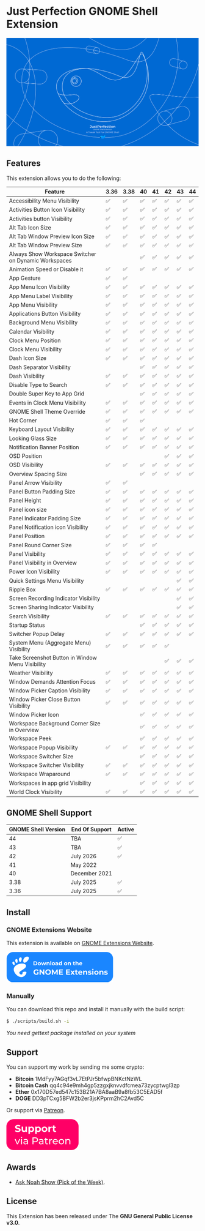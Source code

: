 # Just Perfection GNOME Shell Extension

![Just Perfection GNOME Shell Extension](data/imgs/intro.svg)

## Features

This extension allows you to do the following:

| Feature                                              | 3.36               | 3.38               | 40                 | 41                 | 42                 | 43                 | 44                 |
| ---------------------------------------------------- | ------------------ | ------------------ | ------------------ | ------------------ | ------------------ | ------------------ | ------------------ |
| Accessibility Menu Visibility                        | :white_check_mark: | :white_check_mark: | :white_check_mark: | :white_check_mark: | :white_check_mark: | :white_check_mark: | :white_check_mark: |
| Activities Button Icon Visibility                    | :white_check_mark: | :white_check_mark: | :white_check_mark: | :white_check_mark: | :white_check_mark: | :white_check_mark: | :white_check_mark: |
| Activities button Visibility                         | :white_check_mark: | :white_check_mark: | :white_check_mark: | :white_check_mark: | :white_check_mark: | :white_check_mark: | :white_check_mark: |
| Alt Tab Icon Size                                    | :white_check_mark: | :white_check_mark: | :white_check_mark: | :white_check_mark: | :white_check_mark: | :white_check_mark: | :white_check_mark: |
| Alt Tab Window Preview Icon Size                     | :white_check_mark: | :white_check_mark: | :white_check_mark: | :white_check_mark: | :white_check_mark: | :white_check_mark: | :white_check_mark: |
| Alt Tab Window Preview Size                          | :white_check_mark: | :white_check_mark: | :white_check_mark: | :white_check_mark: | :white_check_mark: | :white_check_mark: | :white_check_mark: |
| Always Show Workspace Switcher on Dynamic Workspaces |                    |                    | :white_check_mark: | :white_check_mark: | :white_check_mark: | :white_check_mark: | :white_check_mark: |
| Animation Speed or Disable it                        | :white_check_mark: | :white_check_mark: | :white_check_mark: | :white_check_mark: | :white_check_mark: | :white_check_mark: | :white_check_mark: |
| App Gesture                                          | :white_check_mark: | :white_check_mark: |                    |                    |                    |                    |                    |
| App Menu Icon Visibility                             | :white_check_mark: | :white_check_mark: | :white_check_mark: | :white_check_mark: | :white_check_mark: | :white_check_mark: | :white_check_mark: |
| App Menu Label Visibility                            | :white_check_mark: | :white_check_mark: | :white_check_mark: | :white_check_mark: | :white_check_mark: | :white_check_mark: | :white_check_mark: |
| App Menu Visibility                                  | :white_check_mark: | :white_check_mark: | :white_check_mark: | :white_check_mark: | :white_check_mark: | :white_check_mark: | :white_check_mark: |
| Applications Button Visibility                       | :white_check_mark: | :white_check_mark: | :white_check_mark: | :white_check_mark: | :white_check_mark: | :white_check_mark: | :white_check_mark: |
| Background Menu Visibility                           | :white_check_mark: | :white_check_mark: | :white_check_mark: | :white_check_mark: | :white_check_mark: | :white_check_mark: | :white_check_mark: |
| Calendar Visibility                                  | :white_check_mark: | :white_check_mark: | :white_check_mark: | :white_check_mark: | :white_check_mark: | :white_check_mark: | :white_check_mark: |
| Clock Menu Position                                  | :white_check_mark: | :white_check_mark: | :white_check_mark: | :white_check_mark: | :white_check_mark: | :white_check_mark: | :white_check_mark: |
| Clock Menu Visibility                                | :white_check_mark: | :white_check_mark: | :white_check_mark: | :white_check_mark: | :white_check_mark: | :white_check_mark: | :white_check_mark: |
| Dash Icon Size                                       | :white_check_mark: | :white_check_mark: | :white_check_mark: | :white_check_mark: | :white_check_mark: | :white_check_mark: | :white_check_mark: |
| Dash Separator Visibility                            |                    |                    | :white_check_mark: | :white_check_mark: | :white_check_mark: | :white_check_mark: | :white_check_mark: |
| Dash Visibility                                      | :white_check_mark: | :white_check_mark: | :white_check_mark: | :white_check_mark: | :white_check_mark: | :white_check_mark: | :white_check_mark: |
| Disable Type to Search                               | :white_check_mark: | :white_check_mark: | :white_check_mark: | :white_check_mark: | :white_check_mark: | :white_check_mark: | :white_check_mark: |
| Double Super Key to App Grid                         |                    |                    | :white_check_mark: | :white_check_mark: | :white_check_mark: | :white_check_mark: | :white_check_mark: |
| Events in Clock Menu Visibility                      | :white_check_mark: | :white_check_mark: | :white_check_mark: | :white_check_mark: | :white_check_mark: | :white_check_mark: | :white_check_mark: |
| GNOME Shell Theme Override                           | :white_check_mark: | :white_check_mark: | :white_check_mark: | :white_check_mark: | :white_check_mark: | :white_check_mark: | :white_check_mark: |
| Hot Corner                                           | :white_check_mark: | :white_check_mark: | :white_check_mark: |                    |                    |                    |                    |
| Keyboard Layout Visibility                           | :white_check_mark: | :white_check_mark: | :white_check_mark: | :white_check_mark: | :white_check_mark: | :white_check_mark: | :white_check_mark: |
| Looking Glass Size                                   | :white_check_mark: | :white_check_mark: | :white_check_mark: | :white_check_mark: | :white_check_mark: | :white_check_mark: | :white_check_mark: |
| Notification Banner Position                         | :white_check_mark: | :white_check_mark: | :white_check_mark: | :white_check_mark: | :white_check_mark: | :white_check_mark: | :white_check_mark: |
| OSD Position                                         |                    |                    |                    |                    | :white_check_mark: | :white_check_mark: | :white_check_mark: |
| OSD Visibility                                       | :white_check_mark: | :white_check_mark: | :white_check_mark: | :white_check_mark: | :white_check_mark: | :white_check_mark: | :white_check_mark: |
| Overview Spacing Size                                |                    |                    | :white_check_mark: | :white_check_mark: | :white_check_mark: | :white_check_mark: | :white_check_mark: |
| Panel Arrow Visibility                               | :white_check_mark: | :white_check_mark: |                    |                    |                    |                    |                    |
| Panel Button Padding Size                            | :white_check_mark: | :white_check_mark: | :white_check_mark: | :white_check_mark: | :white_check_mark: | :white_check_mark: | :white_check_mark: |
| Panel Height                                         | :white_check_mark: | :white_check_mark: | :white_check_mark: | :white_check_mark: | :white_check_mark: | :white_check_mark: | :white_check_mark: |
| Panel icon size                                      | :white_check_mark: | :white_check_mark: | :white_check_mark: | :white_check_mark: | :white_check_mark: | :white_check_mark: | :white_check_mark: |
| Panel Indicator Padding Size                         | :white_check_mark: | :white_check_mark: | :white_check_mark: | :white_check_mark: | :white_check_mark: | :white_check_mark: | :white_check_mark: |
| Panel Notification icon Visibility                   | :white_check_mark: | :white_check_mark: | :white_check_mark: | :white_check_mark: | :white_check_mark: | :white_check_mark: | :white_check_mark: |
| Panel Position                                       | :white_check_mark: | :white_check_mark: | :white_check_mark: | :white_check_mark: | :white_check_mark: | :white_check_mark: | :white_check_mark: |
| Panel Round Corner Size                              | :white_check_mark: | :white_check_mark: | :white_check_mark: | :white_check_mark: |                    |                    |                    |
| Panel Visibility                                     | :white_check_mark: | :white_check_mark: | :white_check_mark: | :white_check_mark: | :white_check_mark: | :white_check_mark: | :white_check_mark: |
| Panel Visibility in Overview                         | :white_check_mark: | :white_check_mark: | :white_check_mark: | :white_check_mark: | :white_check_mark: | :white_check_mark: | :white_check_mark: |
| Power Icon Visibility                                | :white_check_mark: | :white_check_mark: | :white_check_mark: | :white_check_mark: | :white_check_mark: | :white_check_mark: | :white_check_mark: |
| Quick Settings Menu Visibility                       |                    |                    |                    |                    |                    | :white_check_mark: | :white_check_mark: |
| Ripple Box                                           | :white_check_mark: | :white_check_mark: | :white_check_mark: | :white_check_mark: | :white_check_mark: | :white_check_mark: | :white_check_mark: |
| Screen Recording Indicator Visibility                |                    |                    |                    |                    |                    | :white_check_mark: | :white_check_mark: |
| Screen Sharing Indicator Visibility                  |                    |                    |                    |                    |                    | :white_check_mark: | :white_check_mark: |
| Search Visibility                                    | :white_check_mark: | :white_check_mark: | :white_check_mark: | :white_check_mark: | :white_check_mark: | :white_check_mark: | :white_check_mark: |
| Startup Status                                       |                    |                    | :white_check_mark: | :white_check_mark: | :white_check_mark: | :white_check_mark: | :white_check_mark: |
| Switcher Popup Delay                                 | :white_check_mark: | :white_check_mark: | :white_check_mark: | :white_check_mark: | :white_check_mark: | :white_check_mark: | :white_check_mark: |
| System Menu (Aggregate Menu) Visibility              | :white_check_mark: | :white_check_mark: | :white_check_mark: | :white_check_mark: | :white_check_mark: |                    |                    |
| Take Screenshot Button in Window Menu Visibility     |                    |                    |                    |                    | :white_check_mark: | :white_check_mark: | :white_check_mark: |
| Weather Visibility                                   | :white_check_mark: | :white_check_mark: | :white_check_mark: | :white_check_mark: | :white_check_mark: | :white_check_mark: | :white_check_mark: |
| Window Demands Attention Focus                       | :white_check_mark: | :white_check_mark: | :white_check_mark: | :white_check_mark: | :white_check_mark: | :white_check_mark: | :white_check_mark: |
| Window Picker Caption Visibility                     | :white_check_mark: | :white_check_mark: | :white_check_mark: | :white_check_mark: | :white_check_mark: | :white_check_mark: | :white_check_mark: |
| Window Picker Close Button Visibility                | :white_check_mark: | :white_check_mark: | :white_check_mark: | :white_check_mark: | :white_check_mark: | :white_check_mark: | :white_check_mark: |
| Window Picker Icon                                   |                    |                    | :white_check_mark: | :white_check_mark: | :white_check_mark: | :white_check_mark: | :white_check_mark: |
| Workspace Background Corner Size in Overview         |                    |                    | :white_check_mark: | :white_check_mark: | :white_check_mark: | :white_check_mark: | :white_check_mark: |
| Workspace Peek                                       |                    |                    | :white_check_mark: | :white_check_mark: | :white_check_mark: | :white_check_mark: | :white_check_mark: |
| Workspace Popup Visibility                           | :white_check_mark: | :white_check_mark: | :white_check_mark: | :white_check_mark: | :white_check_mark: | :white_check_mark: | :white_check_mark: |
| Workspace Switcher Size                              |                    |                    | :white_check_mark: | :white_check_mark: | :white_check_mark: | :white_check_mark: | :white_check_mark: |
| Workspace Switcher Visibility                        | :white_check_mark: | :white_check_mark: | :white_check_mark: | :white_check_mark: | :white_check_mark: | :white_check_mark: | :white_check_mark: |
| Workspace Wraparound                                 | :white_check_mark: | :white_check_mark: | :white_check_mark: | :white_check_mark: | :white_check_mark: | :white_check_mark: | :white_check_mark: |
| Workspaces in app grid Visibility                    |                    |                    | :white_check_mark: | :white_check_mark: | :white_check_mark: | :white_check_mark: | :white_check_mark: |
| World Clock Visibility                               | :white_check_mark: | :white_check_mark: | :white_check_mark: | :white_check_mark: | :white_check_mark: | :white_check_mark: | :white_check_mark: |

## GNOME Shell Support

| GNOME Shell Version | End Of Support | Active             |
| ------------------- | -------------- | ------------------ |
| 44                  | TBA            | :white_check_mark: |
| 43                  | TBA            | :white_check_mark: |
| 42                  | July 2026      | :white_check_mark: |
| 41                  | May 2022       |                    |
| 40                  | December 2021  |                    |
| 3.38                | July 2025      | :white_check_mark: |
| 3.36                | July 2025      | :white_check_mark: |

## Install

### GNOME Extensions Website

This extension is available on [GNOME Extensions Website](https://extensions.gnome.org/extension/3843/just-perfection/).

[![Just Perfection on extensions.gnome.org](data/imgs/ego.svg)](https://extensions.gnome.org/extension/3843/just-perfection/)

### Manually

You can download this repo and install it manually with the build script:

```bash
$ ./scripts/build.sh -i
```

*You need gettext package installed on your system*

## Support

You can support my work by sending me some crypto:

- **Bitcoin** 1MdFyy7AGqf3vL7EtPJr5bfwpBNKctNzWL
- **Bitcoin Cash** qq4c94e9mh4gp5zzgxjknvvdfcmea73zycptwgl3zp
- **Ether** 0x170D57ed547c153B21A7BA8aaB9a8fb53C5EAD5f
- **DOGE** DD3pTCxg5BFW2b2er3jsKPprm2hC2Avd5C

Or support via [Patreon](https://www.patreon.com/justperfection).

[![Support via Patreon](data/imgs/support-patreon.svg)](https://www.patreon.com/justperfection)

## Awards

- [Ask Noah Show (Pick of the Week)](https://podcast.asknoahshow.com/212?t=1643).

## License

This Extension has been released under The **GNU General Public License v3.0**.


